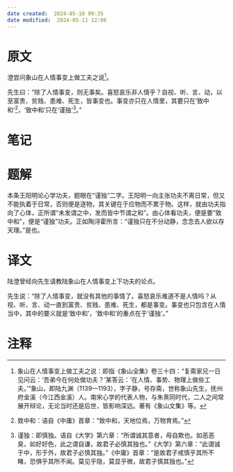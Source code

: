 ```yaml
---
date created:  2024-05-10 09:35
date modified:  2024-05-11 12:06
---
```

# 原文
澄尝问象山在人情事变上做工夫之说[^1]。

先生曰：“除了人情事变，则无事矣。喜怒哀乐非人情乎？自视、听、言、动，以至富贵、贫贱、患难、死生，皆事变也。事变亦只在人情里，其要只在‘致中和’[^2]，‘致中和’只在‘谨独’[^3]。”
# 笔记

# 题解
本条王阳明论心学功夫，题眼在“谨独”二字。王阳明一向主张功夫不离日常，但又不能执着于日常，否则便是逐物，其关键在于应物而不累于物。这样，就由功夫指向了心体，正所谓“未发谓之中，发而皆中节谓之和”。由心体看功夫，便是要“致中和”，便是“谨独”功夫。正如陶浔霍所言：“谨独只在不分动静，念念去人欲以存天理。”是也。
# 译文
陆澄曾经向先生请教陆象山在人情事变上下功夫的论点。

先生说：“除了人情事变，就没有其他的事情了。喜怒哀乐难道不是人情吗？从视、听、言、动一直到富贵、贫贱、患难、死生，都是事变。事变也只包含在人情当中，其中的要义就是‘致中和’，‘致中和’的重点在于‘谨独’。”
# 注释

[^1]: 象山在人情事变上做工夫之说：即指《象山全集》卷三十四：“复斋家兄一日见问云：‘吾弟今在何处做功夫？’某答云：‘在人情、事势、物理上做些工夫。’”象山，即陆九渊（1139—1193），字子静，号存斋，世称象山先生，抚州府金溪（今江西金溪）人。南宋心学的代表人物，与朱熹同时代，二人之间常展开辩论，无论当时还是后世，皆影响深远。著有《象山文集》等。
[^2]: 致中和：语自《中庸》首章：“致中和，天地位焉，万物育焉。”
[^3]: 谨独：即慎独。语自《大学》第六章：“所谓诚其意者，毋自欺也。如恶恶臭，如好好色，此之谓自谦，故君子必慎其独也。”《大学》第六章：“此谓诚于中，形于外，故君子必慎其独。”《中庸》首章：“是故君子戒慎乎其所不睹，恐惧乎其所不闻。莫见乎隐，莫显乎微，故君子慎其独也。”